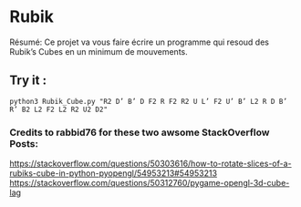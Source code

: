 # Rubik
Résumé: Ce projet va vous faire écrire un programme qui resoud des Rubik’s Cubes en un minimum de mouvements.

## Try it :
```
python3 Rubik_Cube.py "R2 D’ B’ D F2 R F2 R2 U L’ F2 U’ B’ L2 R D B’ R’ B2 L2 F2 L2 R2 U2 D2"
```

### Credits to rabbid76 for these two awsome StackOverflow Posts:
https://stackoverflow.com/questions/50303616/how-to-rotate-slices-of-a-rubiks-cube-in-python-pyopengl/54953213#54953213
https://stackoverflow.com/questions/50312760/pygame-opengl-3d-cube-lag
